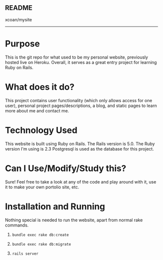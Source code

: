 ## README
xcoan/mysite

-----------------------------------------------------------------------------------------------------------------------------

# Purpose
This is the git repo for what used to be my personal website, previously hosted live on Heroku.  Overall, it serves as a great entry project for learning Ruby on Rails.

# What does it do?
This project contains user functionality (which only allows access for one user), personal project pages/descriptions, a blog, and static pages to learn more about me and contact me.

# Technology Used
This website is built using Ruby on Rails.
The Rails version is 5.0.
The Ruby version I'm using is 2.3
Postgresql is used as the database for this project.

# Can I Use/Modify/Study this?
Sure! Feel free to take a look at any of the code and play around with it, use it to make your own portolio site, etc.

# Installation and Running
Nothing special is needed to run the website, apart from normal rake commands.

1. `bundle exec rake db:create`

2. `bundle exec rake db:migrate`

3. `rails server`
